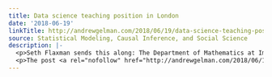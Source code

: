 ```yaml
---
title: Data science teaching position in London
date: '2018-06-19'
linkTitle: http://andrewgelman.com/2018/06/19/data-science-teaching-position-london/
source: Statistical Modeling, Causal Inference, and Social Science
description: |-
  <p>Seth Flaxman sends this along: The Department of Mathematics at Imperial College London wishes to appoint a Senior Strategic Teaching Fellow in Data Science, to be in post by September 2018 or as soon as possible thereafter. The role will involve developing and delivering a suite of new data science modules, initially for the MSc [&#8230;]</p>
  <p>The post <a rel="nofollow" href="http://andrewgelman.com/2018/06/19/data-science-teaching-position-london/">Data science teaching position in London
---
```

